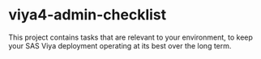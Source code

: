 # viya4-admin-checklist
This project contains tasks that are relevant to your environment, to keep your SAS Viya deployment operating at its best over the long term.
